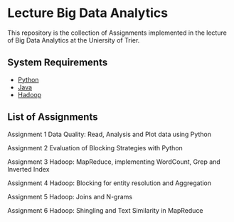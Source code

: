 # Lecture Big Data Analytics

This repository is the collection of Assignments implemented in the lecture of Big Data Analytics at the Uniersity of Trier. 

## System Requirements

- [Python](https://www.python.org)
- [Java](https://www.oracle.com/java/technologies/downloads/) 
- [Hadoop](https://hadoop.apache.org)




## List of Assignments

Assignment 1 Data Quality: Read, Analysis and Plot data using Python

Assignment 2 Evaluation of Blocking Strategies with Python

Assignment 3 Hadoop: MapReduce, implementing WordCount, Grep and Inverted Index

Assignment 4 Hadoop: Blocking for entity resolution and Aggregation

Assignment 5 Hadoop: Joins and N-grams

Assignment 6 Hadoop: Shingling and Text Similarity in MapReduce